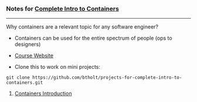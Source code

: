 ### Notes for [Complete Intro to Containers](https://frontendmasters.com/courses/complete-intro-containers/)

---

Why containers are a relevant topic for any software engineer?

- Containers can be used for the entire spectrum of people (ops to designers)

- [Course Website](https://btholt.github.io/complete-intro-to-containers/)

- Clone this to work on mini projects: 

```
git clone https://github.com/btholt/projects-for-complete-intro-to-containers.git
```


1. [Containers Introduction](https://github.com/junevarsha/Containers/blob/master/Containers.md)


